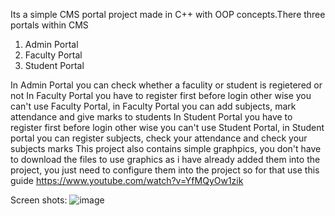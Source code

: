 Its a simple CMS portal project made in C++ with OOP concepts.There three portals within CMS
1) Admin Portal
2) Faculty Portal
3) Student Portal

In Admin Portal you can check whether a faculity or student is regietered or not
In Faculty Portal you have to register first before login other wise you can't use Faculty Portal, in Faculty Portal you can add subjects, mark attendance and give marks to students
In Student Portal you have to register first before login other wise you can't use Student Portal, in Student portal you can register subjects, check your attendance and check your subjects marks 
This project also contains simple graphpics, you don't have to download the files to use graphics as i have already added them into the project, you just need to configure them into the project so for that use this guide https://www.youtube.com/watch?v=YfMQyOw1zik


Screen shots:
![image](https://github.com/bloodlustwraith/CMS-Portal/assets/139685237/23327dc7-52f8-42ac-8bd4-7d7ad40afd4c)
